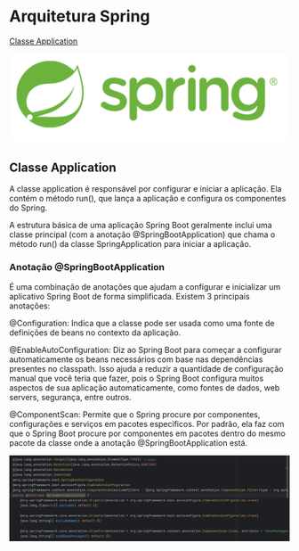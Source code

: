 # Arquitetura Spring

[Classe Application](#Classe-Application)

![imagem local](imagem_readme/springboner.png)


## Classe Application

A classe application é responsável por configurar e iniciar a aplicação. Ela contém o método run(), que lança a aplicação e configura os componentes do Spring.

A estrutura básica de uma aplicação Spring Boot geralmente inclui uma classe principal (com a anotação @SpringBootApplication) que chama o método run() da classe SpringApplication 
para iniciar a aplicação.

### Anotação @SpringBootApplication

É uma combinação de anotações  que ajudam a configurar e inicializar um aplicativo Spring Boot de forma simplificada. Existem 3 principais anotações:

@Configuration: Indica que a classe pode ser usada como uma fonte de definições de beans no contexto da aplicação.

@EnableAutoConfiguration: Diz ao Spring Boot para começar a configurar automaticamente os beans necessários com base nas dependências presentes no classpath. Isso ajuda a reduzir a 
quantidade de configuração manual que você teria que fazer, pois o Spring Boot configura muitos aspectos de sua aplicação automaticamente, como fontes de dados, web servers, segurança, 
entre outros.

@ComponentScan: Permite que o Spring procure por componentes, configurações e serviços em pacotes específicos. Por padrão, ela faz com que o Spring Boot procure por componentes em pacotes 
dentro do mesmo pacote da classe onde a anotação @SpringBootApplication está.

![imagem local](imagem_readme/Classe_application/anotacaoSpringbootaplication.png)

